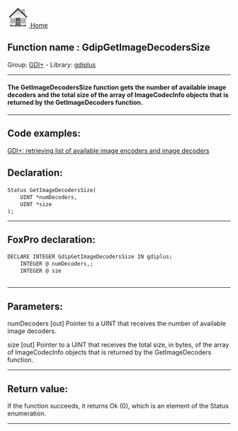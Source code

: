 [<img src="../../images/home.png"> Home ](https://github.com/VFPX/Win32API)  

## Function name : GdipGetImageDecodersSize
Group: [GDI+](../../functions_group.md#GDIplus)  -  Library: [gdiplus](../../Libraries.md#gdiplus)  
***  


#### The GetImageDecodersSize function gets the number of available image decoders and the total size of the array of ImageCodecInfo objects that is returned by the GetImageDecoders function.
***  


## Code examples:
[GDI+: retrieving list of available image encoders and image decoders](../../samples/sample_459.md)  

## Declaration:
```foxpro  
Status GetImageDecodersSize(
	UINT *numDecoders,
	UINT *size
);  
```  
***  


## FoxPro declaration:
```foxpro  
DECLARE INTEGER GdipGetImageDecodersSize IN gdiplus;
	INTEGER @ numDecoders,;
	INTEGER @ sze
  
```  
***  


## Parameters:
numDecoders
[out] Pointer to a UINT that receives the number of available image decoders.

size
[out] Pointer to a UINT that receives the total size, in bytes, of the array of ImageCodecInfo objects that is returned by the GetImageDecoders function.   
***  


## Return value:
If the function succeeds, it returns Ok (0), which is an element of the Status enumeration.  
***  


